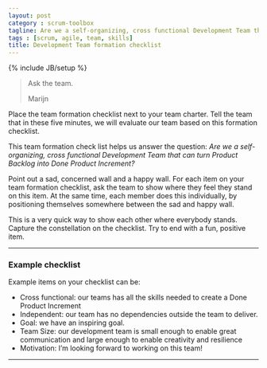 ```yaml
---
layout: post
category : scrum-toolbox
tagline: Are we a self-organizing, cross functional Development Team that can turn Product Backlog into Done Product Increment? 
tags : [scrum, agile, team, skills]
title: Development Team formation checklist 
---
```

{% include JB/setup %}


> Ask the team.
> 
> Marijn

Place the team formation checklist next to your team charter. 
Tell the team that in these five minutes, 
we will evaluate our team based on this formation checklist.

This team formation check list helps us answer the question:
_Are we a self-organizing, cross functional Development Team 
that can turn Product Backlog into Done Product Increment?_

Point out a sad, concerned wall and a happy wall. 
For each item on your team formation checklist, ask the team to show where they feel they stand on this item.
At the same time, each member does this individually, by positioning themselves somewhere between the sad and happy wall.

This is a very quick way to show each other where everybody stands. 
Capture the constellation on the checklist.
Try to end with a fun, positive item.

---

### Example checklist

Example items on your checklist can be:

 * Cross functional: our teams has all the skills needed to create a Done Product Increment
 * Independent: our team has no dependencies outside the team to deliver.
 * Goal: we have an inspiring goal.
 * Team Size: our development team is small enough to enable great communication 
   and large enough to enable creativity and resilience
 * Motivation: I’m looking forward to working on this team!

---
